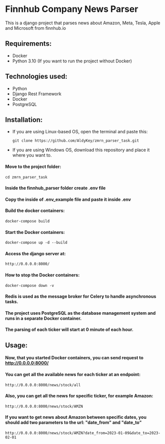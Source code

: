 # Finnhub Company News Parser

This is a django project that parses news about Amazon, Meta, Tesla, Apple and Microsoft from finnhub.io

## Requirements: ##
- Docker
- Python 3.10 (If you want to run the project without Docker)

## Technologies used: ##
- Python
- Django Rest Framework
- Docker
- PostgreSQL

## Installation: ##
- If you are using Linux-based OS, open the terminal and paste this:

  ```
  git clone https://github.com/AldyKey/zmrn_parser_task.git
  ```
- If you are using Windows OS, download this repository and place it where you want to.
  
#### Move to the project folder: ####

  ```
  cd zmrn_parser_task
  ```
#### Inside the finnhub_parser folder create .env file ####

#### Copy the inside of .env_example file and paste it inside .env ####

#### Build the docker containers: ####

  ```
  docker-compose build
  ```
#### Start the Docker containers: ####

  ```
  docker-compose up -d --build 
  ```
#### Access the django server at: ####

  ```
  http://0.0.0.0:8000/
  ```
#### How to stop the Docker containers: ####

  ```
  docker-compose down -v
  ```
#### Redis is used as the message broker for Celery to handle asynchronous tasks. ####

#### The project uses PostgreSQL as the database management system and runs in a separate Docker container. ####

#### The parsing of each ticker will start at 0 minute of each hour. ####

## Usage: ##

#### Now, that you started Docker containers, you can send request to http://0.0.0.0:8000/ ####
#### You can get all the available news for each ticker at an endpoint: #### 
  ```
  http://0.0.0.0:8000/news/stock/all
  ```
#### Also, you can get all the news for specific ticker, for example Amazon: ####
  ```
  http://0.0.0.0:8000/news/stock/AMZN
  ```
#### If you want to get news about Amazon between specific dates, you should add two parameters to the url: "date_from" and "date_to" ####
  ```
  http://0.0.0.0:8000/news/stock/AMZN?date_from=2023-01-09&date_to=2023-02-01
  ```

